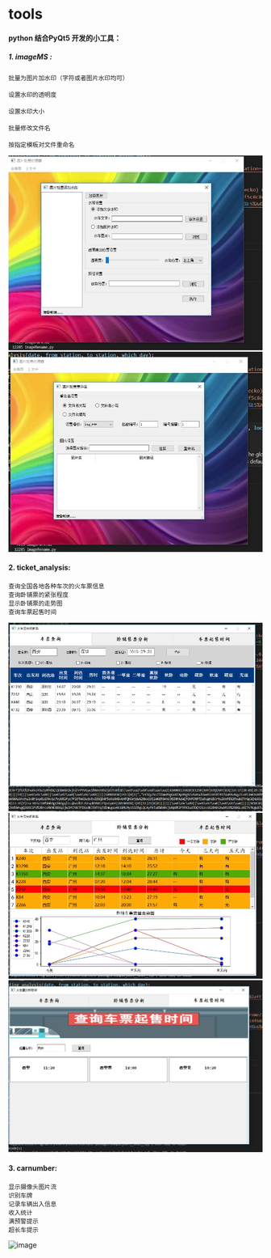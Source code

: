 # tools

#### python 结合PyQt5 开发的小工具：

##### 1. imageMS :

	批量为图片加水印（字符或者图片水印均可）
	
	设置水印的透明度
	
	设置水印大小
	
	批量修改文件名
	
	按指定模板对文件重命名
![image](https://github.com/MRStonedb/tools/blob/master/images/imageMS_1.jpg)
![image](https://github.com/MRStonedb/tools/blob/master/images/imageMS_2.jpg)

#### 2. ticket_analysis:

	查询全国各地各种车次的火车票信息
	查询卧铺票的紧张程度
	显示卧铺票的走势图
	查询车票起售时间
	
![image](https://github.com/MRStonedb/tools/blob/master/images/ticket_1.jpg)
![image](https://github.com/MRStonedb/tools/blob/master/images/ticket_2.jpg)
![image](https://github.com/MRStonedb/tools/blob/master/images/ticket_3.jpg)
	
#### 3. carnumber:

	显示摄像头图片流
	识别车牌
	记录车辆出入信息
	收入统计
	满预警提示
	超长车提示
![image](https://github.com/MRStonedb/tools/blob/master/images/carnumber.jpg)

